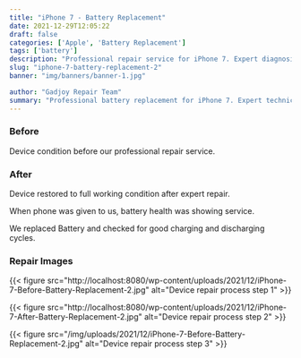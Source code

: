```yaml
---
title: "iPhone 7 - Battery Replacement"
date: 2021-12-29T12:05:22
draft: false
categories: ['Apple', 'Battery Replacement']
tags: ['battery']
description: "Professional repair service for iPhone 7. Expert diagnosis and quality repairs in Bangalore."
slug: "iphone-7-battery-replacement-2"
banner: "img/banners/banner-1.jpg"

author: "Gadjoy Repair Team"
summary: "Professional battery replacement for iPhone 7. Expert technicians, quality parts, warranty included."
---
```


### Before

Device condition before our professional repair service.

### After

Device restored to full working condition after expert repair.

When phone was given to us, battery health was showing service.

We replaced Battery and checked for good charging and discharging cycles.

### Repair Images

{{< figure src="http://localhost:8080/wp-content/uploads/2021/12/iPhone-7-Before-Battery-Replacement-2.jpg" alt="Device repair process step 1" >}}

{{< figure src="http://localhost:8080/wp-content/uploads/2021/12/iPhone-7-After-Battery-Replacement-2.jpg" alt="Device repair process step 2" >}}

{{< figure src="/img/uploads/2021/12/iPhone-7-Before-Battery-Replacement-2.jpg" alt="Device repair process step 3" >}}

